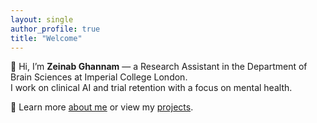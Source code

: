 ```yaml
---
layout: single
author_profile: true
title: "Welcome"
---
```


👋 Hi, I’m **Zeinab Ghannam** — a Research Assistant in the Department of Brain Sciences at Imperial College London.  
I work on clinical AI and trial retention with a focus on mental health.

🔎 Learn more [about me](/about/) or view my [projects](/projects/).
